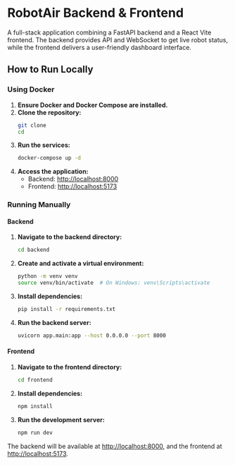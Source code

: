 # RobotAir Backend & Frontend

A full-stack application combining a FastAPI backend and a React Vite frontend. The backend provides API and WebSocket to get live robot status, while the frontend delivers a user-friendly dashboard interface.

## How to Run Locally

### Using Docker

1. **Ensure Docker and Docker Compose are installed.**
2. **Clone the repository:**
   ```bash
   git clone
   cd 
   ```
3. **Run the services:**
   ```bash
   docker-compose up -d
   ```
4. **Access the application:**
   - Backend: [http://localhost:8000](http://localhost:8000)
   - Frontend: [http://localhost:5173](http://localhost:5173)

### Running Manually

#### Backend
1. **Navigate to the backend directory:**
   ```bash
   cd backend
   ```
2. **Create and activate a virtual environment:**
   ```bash
   python -m venv venv
   source venv/bin/activate  # On Windows: venv\Scripts\activate
   ```
3. **Install dependencies:**
   ```bash
   pip install -r requirements.txt
   ```
4. **Run the backend server:**
   ```bash
   uvicorn app.main:app --host 0.0.0.0 --port 8000
   ```

#### Frontend
1. **Navigate to the frontend directory:**
   ```bash
   cd frontend
   ```
2. **Install dependencies:**
   ```bash
   npm install
   ```
3. **Run the development server:**
   ```bash
   npm run dev
   ```

The backend will be available at [http://localhost:8000](http://localhost:8000), and the frontend at [http://localhost:5173](http://localhost:5173).

